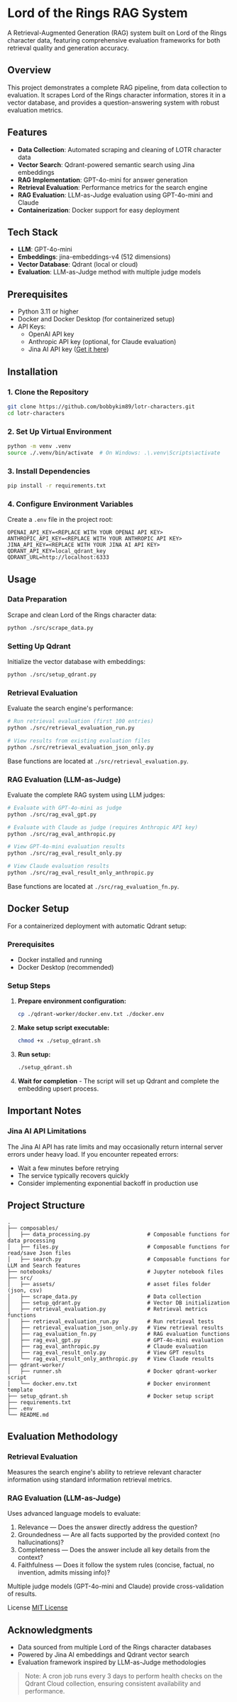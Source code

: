 # Lord of the Rings RAG System

A Retrieval-Augmented Generation (RAG) system built on Lord of the Rings character data, featuring comprehensive evaluation frameworks for both retrieval quality and generation accuracy.

## Overview

This project demonstrates a complete RAG pipeline, from data collection to evaluation. It scrapes Lord of the Rings character information, stores it in a vector database, and provides a question-answering system with robust evaluation metrics.

## Features

- **Data Collection**: Automated scraping and cleaning of LOTR character data
- **Vector Search**: Qdrant-powered semantic search using Jina embeddings
- **RAG Implementation**: GPT-4o-mini for answer generation
- **Retrieval Evaluation**: Performance metrics for the search engine
- **RAG Evaluation**: LLM-as-Judge evaluation using GPT-4o-mini and Claude
- **Containerization**: Docker support for easy deployment

## Tech Stack

- **LLM**: GPT-4o-mini
- **Embeddings**: jina-embeddings-v4 (512 dimensions)
- **Vector Database**: Qdrant (local or cloud)
- **Evaluation**: LLM-as-Judge method with multiple judge models

## Prerequisites

- Python 3.11 or higher
- Docker and Docker Desktop (for containerized setup)
- API Keys:
  - OpenAI API key
  - Anthropic API key (optional, for Claude evaluation)
  - Jina AI API key ([Get it here](https://jina.ai/))

## Installation

### 1. Clone the Repository

```bash
git clone https://github.com/bobbykim89/lotr-characters.git
cd lotr-characters
```

### 2. Set Up Virtual Environment

```bash
python -m venv .venv
source ./.venv/bin/activate  # On Windows: .\.venv\Scripts\activate
```

### 3. Install Dependencies

```bash
pip install -r requirements.txt
```

### 4. Configure Environment Variables

Create a `.env` file in the project root:

```env
OPENAI_API_KEY=<REPLACE WITH YOUR OPENAI API KEY>
ANTHROPIC_API_KEY=<REPLACE WITH YOUR ANTHROPIC API KEY>
JINA_API_KEY=<REPLACE WITH YOUR JINA AI API KEY>
QDRANT_API_KEY=local_qdrant_key
QDRANT_URL=http://localhost:6333
```

## Usage

### Data Preparation

Scrape and clean Lord of the Rings character data:

```bash
python ./src/scrape_data.py
```

### Setting Up Qdrant

Initialize the vector database with embeddings:

```bash
python ./src/setup_qdrant.py
```

### Retrieval Evaluation

Evaluate the search engine's performance:

```bash
# Run retrieval evaluation (first 100 entries)
python ./src/retrieval_evaluation_run.py

# View results from existing evaluation files
python ./src/retrieval_evaluation_json_only.py
```

Base functions are located at `./src/retrieval_evaluation.py`.

### RAG Evaluation (LLM-as-Judge)

Evaluate the complete RAG system using LLM judges:

```bash
# Evaluate with GPT-4o-mini as judge
python ./src/rag_eval_gpt.py

# Evaluate with Claude as judge (requires Anthropic API key)
python ./src/rag_eval_anthropic.py

# View GPT-4o-mini evaluation results
python ./src/rag_eval_result_only.py

# View Claude evaluation results
python ./src/rag_eval_result_only_anthropic.py
```

Base functions are located at `./src/rag_evaluation_fn.py`.

## Docker Setup

For a containerized deployment with automatic Qdrant setup:

### Prerequisites

- Docker installed and running
- Docker Desktop (recommended)

### Setup Steps

1. **Prepare environment configuration:**
   ```bash
   cp ./qdrant-worker/docker.env.txt ./docker.env
   ```

2. **Make setup script executable:**
   ```bash
   chmod +x ./setup_qdrant.sh
   ```

3. **Run setup:**
   ```bash
   ./setup_qdrant.sh
   ```

4. **Wait for completion** - The script will set up Qdrant and complete the embedding upsert process.

## Important Notes

### Jina AI API Limitations

The Jina AI API has rate limits and may occasionally return internal server errors under heavy load. If you encounter repeated errors:

- Wait a few minutes before retrying
- The service typically recovers quickly
- Consider implementing exponential backoff in production use

## Project Structure

```
.
├── composables/
│   ├── data_processing.py                  # Composable functions for data processing
│   ├── files.py                            # Composable functions for read/save Json files
│   ├── search.py                           # Composable functions for LLM and Search features
├── notebooks/                              # Jupyter notebook files
├── src/
│   ├── assets/                             # asset files folder (json, csv)
│   ├── scrape_data.py                      # Data collection
│   ├── setup_qdrant.py                     # Vector DB initialization
│   ├── retrieval_evaluation.py             # Retrieval metrics functions
│   ├── retrieval_evaluation_run.py         # Run retrieval tests
│   ├── retrieval_evaluation_json_only.py   # View retrieval results
│   ├── rag_evaluation_fn.py                # RAG evaluation functions
│   ├── rag_eval_gpt.py                     # GPT-4o-mini evaluation
│   ├── rag_eval_anthropic.py               # Claude evaluation
│   ├── rag_eval_result_only.py             # View GPT results
│   └── rag_eval_result_only_anthropic.py   # View Claude results
├── qdrant-worker/
│   ├── runner.sh                           # Docker qdrant-worker script
│   └── docker.env.txt                      # Docker environment template
├── setup_qdrant.sh                         # Docker setup script
├── requirements.txt
├── .env
└── README.md
```

## Evaluation Methodology

### Retrieval Evaluation

Measures the search engine's ability to retrieve relevant character information using standard information retrieval metrics.

### RAG Evaluation (LLM-as-Judge)

Uses advanced language models to evaluate:

1. Relevance — Does the answer directly address the question?
2. Groundedness — Are all facts supported by the provided context (no hallucinations)?
3. Completeness — Does the answer include all key details from the context?
4. Faithfulness — Does it follow the system rules (concise, factual, no invention, admits missing info)?

Multiple judge models (GPT-4o-mini and Claude) provide cross-validation of results.

License
[MIT License](https://github.com/bobbykim89/lotr-characters/blob/master/LICENSE.md)

## Acknowledgments

- Data sourced from multiple Lord of the Rings character databases
- Powered by Jina AI embeddings and Qdrant vector search
- Evaluation framework inspired by LLM-as-Judge methodologies

> Note: A cron job runs every 3 days to perform health checks on the Qdrant Cloud collection, ensuring consistent availability and performance.
